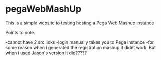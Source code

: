# pegaWebMashUp

This is a simple website to testing hosting a Pega Web Mashup instance

Points to note. 

-cannot have 2 src links
-login manually takes you to Pega instance
-for some reason when i generated the registration mashup it didnt work. But when i used Jason's version it did?????
